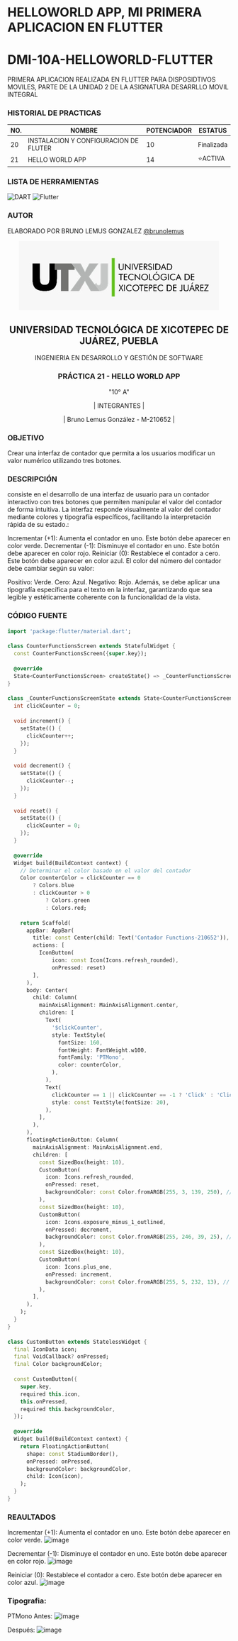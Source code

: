 # HELLOWORLD APP, MI PRIMERA APLICACION EN FLUTTER
# DMI-10A-HELLOWORLD-FLUTTER
PRIMERA APLICACION REALIZADA EN FLUTTER PARA DISPOSIDTIVOS MOVILES, PARTE DE LA UNIDAD 2 DE LA ASIGNATURA DESARRLLO MOVIL INTEGRAL 



### HISTORIAL DE PRACTICAS
|NO.|NOMBRE|POTENCIADOR|ESTATUS|
|--|--|--|--|
|20|INSTALACION Y CONFIGURACION DE FLUTER |10|Finalizada |
|21|HELLO WORLD APP| 14|⭐ACTIVA|









### LISTA DE HERRAMIENTAS
![DART](https://img.shields.io/badge/Dart-0175c2?style=for-the-badge&logo=dart&logoColor=white)
![Flutter](https://img.shields.io/badge/Flutter-02569B?style=for-the-badge&logo=flutter&logoColor=white)

### AUTOR
ELABORADO POR BRUNO LEMUS GONZALEZ [@brunolemus](https://github.com/beunolemus)







<div align="center">

 ![Imagen 1](https://github.com/JonaIbarra/Recursos-Humanos/blob/America/Documentation/LOGO%20UNIVERSIDAD%201.jpeg)    


## UNIVERSIDAD TECNOLÓGICA DE XICOTEPEC DE JUÁREZ, PUEBLA

INGENIERIA EN DESARROLLO Y GESTIÓN DE SOFTWARE 

### PRÁCTICA 21 - HELLO WORLD APP


"10° A"


| INTEGRANTES       |
       
| Bruno Lemus González - M-210652 | 


</div>

### OBJETIVO
Crear una interfaz de contador que permita a los usuarios modificar un valor numérico utilizando tres botones.

### DESCRIPCIÓN 

consiste en el desarrollo de una interfaz de usuario para un contador interactivo con tres botones que permiten manipular el valor del contador de forma intuitiva. La interfaz responde visualmente al valor del contador mediante colores y tipografía específicos, facilitando la interpretación rápida de su estado.:

Incrementar (+1): Aumenta el contador en uno. Este botón debe aparecer en color verde.
Decrementar (-1): Disminuye el contador en uno. Este botón debe aparecer en color rojo.
Reiniciar (0): Restablece el contador a cero. Este botón debe aparecer en color azul.
El color del número del contador debe cambiar según su valor:

Positivo: Verde.
Cero: Azul.
Negativo: Rojo.
Además, se debe aplicar una tipografía específica para el texto en la interfaz, garantizando que sea legible y estéticamente coherente con la funcionalidad de la vista.

### CÓDIGO FUENTE
```dart
import 'package:flutter/material.dart';

class CounterFunctionsScreen extends StatefulWidget {
  const CounterFunctionsScreen({super.key});

  @override
  State<CounterFunctionsScreen> createState() => _CounterFunctionsScreenState();
}

class _CounterFunctionsScreenState extends State<CounterFunctionsScreen> {
  int clickCounter = 0;

  void increment() {
    setState(() {
      clickCounter++;
    });
  }

  void decrement() {
    setState(() {
      clickCounter--;
    });
  }

  void reset() {
    setState(() {
      clickCounter = 0;
    });
  }

  @override
  Widget build(BuildContext context) {
    // Determinar el color basado en el valor del contador
    Color counterColor = clickCounter == 0
        ? Colors.blue
        : clickCounter > 0
            ? Colors.green
            : Colors.red;

    return Scaffold(
      appBar: AppBar(
        title: const Center(child: Text('Contador Functions-210652')),
        actions: [
          IconButton(
              icon: const Icon(Icons.refresh_rounded),
              onPressed: reset)
        ],
      ),
      body: Center(
        child: Column(
          mainAxisAlignment: MainAxisAlignment.center,
          children: [
            Text(
              '$clickCounter',
              style: TextStyle(
                fontSize: 160,
                fontWeight: FontWeight.w100,
                fontFamily: 'PTMono',
                color: counterColor, 
              ),
            ),
            Text(
              clickCounter == 1 || clickCounter == -1 ? 'Click' : 'Clicks',
              style: const TextStyle(fontSize: 20),
            ),
          ],
        ),
      ),
      floatingActionButton: Column(
        mainAxisAlignment: MainAxisAlignment.end,
        children: [
          const SizedBox(height: 10),
          CustomButton(
            icon: Icons.refresh_rounded,
            onPressed: reset,
            backgroundColor: const Color.fromARGB(255, 3, 139, 250), // Botón de reiniciar
          ),
          const SizedBox(height: 10),
          CustomButton(
            icon: Icons.exposure_minus_1_outlined,
            onPressed: decrement,
            backgroundColor: const Color.fromARGB(255, 246, 39, 25), // Botón de restar
          ),
          const SizedBox(height: 10),
          CustomButton(
            icon: Icons.plus_one,
            onPressed: increment,
            backgroundColor: const Color.fromARGB(255, 5, 232, 13), // Botón de sumar
          ),
        ],
      ),
    );
  }
}

class CustomButton extends StatelessWidget {
  final IconData icon;
  final VoidCallback? onPressed;
  final Color backgroundColor;

  const CustomButton({
    super.key,
    required this.icon,
    this.onPressed,
    required this.backgroundColor,
  });

  @override
  Widget build(BuildContext context) {
    return FloatingActionButton(
      shape: const StadiumBorder(),
      onPressed: onPressed,
      backgroundColor: backgroundColor,
      child: Icon(icon),
    );
  }
}

```
### REAULTADOS

Incrementar (+1): Aumenta el contador en uno. Este botón debe aparecer en color verde.
![image](https://github.com/user-attachments/assets/e4dac156-23ce-44e5-8a40-ba06935d8de8)

Decrementar (-1): Disminuye el contador en uno. Este botón debe aparecer en color rojo.
![image](https://github.com/user-attachments/assets/3b810d6e-fe75-4177-9573-e6da29612119)

Reiniciar (0): Restablece el contador a cero. Este botón debe aparecer en color azul.
![image](https://github.com/user-attachments/assets/4071cac4-fa0d-4f13-9e5a-d38c01f19952)


### Tipografia:
PTMono
Antes:
![image](https://github.com/user-attachments/assets/14fcb4c3-6606-41f3-ba92-116f5e9195e5)

Después:
![image](https://github.com/user-attachments/assets/d1cea9ce-8e8d-46cd-b3d1-dfae375ed65a)






